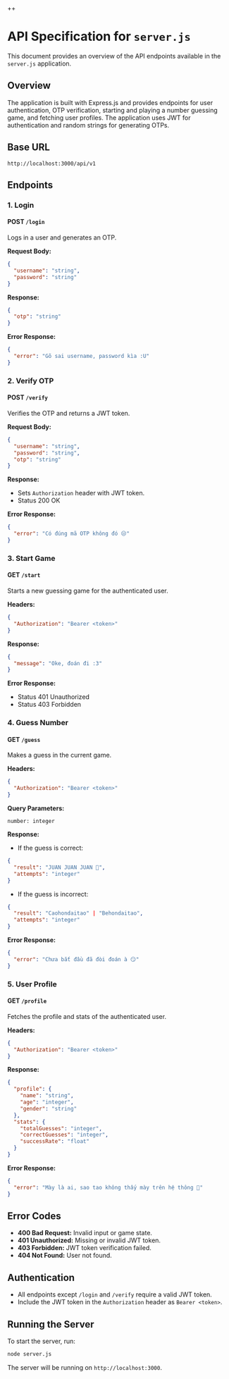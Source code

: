 ++
# API Specification for `server.js`

This document provides an overview of the API endpoints available in the `server.js` application.

## Overview

The application is built with Express.js and provides endpoints for user authentication, OTP verification, starting and playing a number guessing game, and fetching user profiles. The application uses JWT for authentication and random strings for generating OTPs.

## Base URL

```
http://localhost:3000/api/v1
```

## Endpoints

### 1. Login

#### POST `/login`

Logs in a user and generates an OTP.

**Request Body:**

```json
{
  "username": "string",
  "password": "string"
}
```

**Response:**

```json
{
  "otp": "string"
}
```

**Error Response:**

```json
{
  "error": "Gõ sai username, password kìa :U"
}
```

### 2. Verify OTP

#### POST `/verify`

Verifies the OTP and returns a JWT token.

**Request Body:**

```json
{
  "username": "string",
  "password": "string",
  "otp": "string"
}
```

**Response:**

- Sets `Authorization` header with JWT token.
- Status 200 OK

**Error Response:**

```json
{
  "error": "Có đúng mã OTP không đó 😒"
}
```

### 3. Start Game

#### GET `/start`

Starts a new guessing game for the authenticated user.

**Headers:**

```json
{
  "Authorization": "Bearer <token>"
}
```

**Response:**

```json
{
  "message": "Oke, đoán đi :3"
}
```

**Error Response:**

- Status 401 Unauthorized
- Status 403 Forbidden

### 4. Guess Number

#### GET `/guess`

Makes a guess in the current game.

**Headers:**

```json
{
  "Authorization": "Bearer <token>"
}
```

**Query Parameters:**

```
number: integer
```

**Response:**

- If the guess is correct:

```json
{
  "result": "JUAN JUAN JUAN 💯",
  "attempts": "integer"
}
```

- If the guess is incorrect:

```json
{
  "result": "Caohondaitao" | "Behondaitao",
  "attempts": "integer"
}
```

**Error Response:**

```json
{
  "error": "Chưa bắt đầu đã đòi đoán à 😏"
}
```

### 5. User Profile

#### GET `/profile`

Fetches the profile and stats of the authenticated user.

**Headers:**

```json
{
  "Authorization": "Bearer <token>"
}
```

**Response:**

```json
{
  "profile": {
    "name": "string",
    "age": "integer",
    "gender": "string"
  },
  "stats": {
    "totalGuesses": "integer",
    "correctGuesses": "integer",
    "successRate": "float"
  }
}
```

**Error Response:**

```json
{
  "error": "Mày là ai, sao tao không thấy mày trên hệ thông 🤨"
}
```

## Error Codes

- **400 Bad Request:** Invalid input or game state.
- **401 Unauthorized:** Missing or invalid JWT token.
- **403 Forbidden:** JWT token verification failed.
- **404 Not Found:** User not found.

## Authentication

- All endpoints except `/login` and `/verify` require a valid JWT token.
- Include the JWT token in the `Authorization` header as `Bearer <token>`.

## Running the Server

To start the server, run:

```bash
node server.js
```

The server will be running on `http://localhost:3000`.
